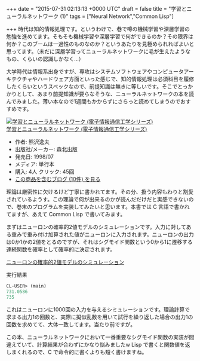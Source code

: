 
+++
date = "2015-07-31 02:13:13 +0000 UTC"
draft = false
title = "学習とニューラルネットワーク (1)"
tags = ["Neural Network","Common Lisp"]

+++
時代は知的情報処理です。というわけで、巷で噂の機械学習や深層学習の勉強を進めてます。そもそも機械学習や深層学習で何ができるのか？その限界は何か？このブームは一過性のものなのか？というあたりを見極められればよいと思ってます。（未だに深層学習ってニューラルネットワークに毛が生えたようなもの、くらいの認識しかなく…）

大学時代は情報系出身ですが、専攻はシステムソフトウェアやコンピュータアーキテクチャやハードウェア方面といった感じで、知的情報処理は必須科目を履修したくらいというスペックなので、前提知識は無きに等しいです。そこでとっかかりとして、あまり前提知識が要らなそうな、ニューラルネットワークの本を読んでみました。薄い本なので1週間もかからずにさらっと読めてしまうのでおすすめです。

<div class="hatena-asin-detail"><a href="http://www.amazon.co.jp/exec/obidos/ASIN/4627702914/hatena-blog-22/"><img src="https://images-na.ssl-images-amazon.com/images/I/41G7K3JENVL._SL160_.jpg" class="hatena-asin-detail-image" alt="学習とニューラルネットワーク (電子情報通信工学シリーズ)" title="学習とニューラルネットワーク (電子情報通信工学シリーズ)"/></a><div class="hatena-asin-detail-info"><a href="http://www.amazon.co.jp/exec/obidos/ASIN/4627702914/hatena-blog-22/">学習とニューラルネットワーク (電子情報通信工学シリーズ)</a><ul><li><span class="hatena-asin-detail-label">作者:</span> 熊沢逸夫</li><li><span class="hatena-asin-detail-label">出版社/メーカー:</span> 森北出版</li><li><span class="hatena-asin-detail-label">発売日:</span> 1998/07</li><li><span class="hatena-asin-detail-label">メディア:</span> 単行本</li><li><span class="hatena-asin-detail-label">購入</span>: 4人 <span class="hatena-asin-detail-label">クリック</span>: 45回</li><li><a href="http://d.hatena.ne.jp/asin/4627702914/hatena-blog-22" target="_blank">この商品を含むブログ (10件) を見る</a></li></ul></div><div class="hatena-asin-detail-foot"></div></div>

理論は厳密性に欠けるけど丁寧に書かれてます。その分、扱う内容もわりと割愛されているようす。この理論で何が出来るのかが読んだだけだと実感できないので、巻末のプログラムを実装してみたいと思います。本書では C 言語で書かれてますが、あえて Common Lisp で書いてみます。

まずはニューロンの確率的2値モデルのシミュレーションです。入力に対してある重みで重み付け加算された値がニューロンに入力されます。ニューロンの出力は0か1かの2値をとるのですが、それはシグモイド関数という0から1に遷移する連続関数を確率として確率的に決定されます。

<script src="https://gist.github.com/a46019fdf09faf3387f2.js"> </script>

<a href="https://gist.github.com/a46019fdf09faf3387f2">ニューロンの確率的2値モデルのシミュレーション</a>

実行結果

```lisp
CL-USER> (main)
731.0586
735

```


これはニューロンに1000回の入力を与えるシミュレーションです。理論計算で求まる出力1の回数と、実際に擬似乱数を用いて試行を繰り返した場合の出力1の回数を求めてて、大体一致してます。当たり前ですが。

この本、ニューラルネットワークにおいて一番重要なシグモイド関数の実装が間違えていて、計算結果が合わずにかなり悩みましたw Lisp で書くと関数値を返しまくれるので、C で命令的に書くよりも短く書けますね。


